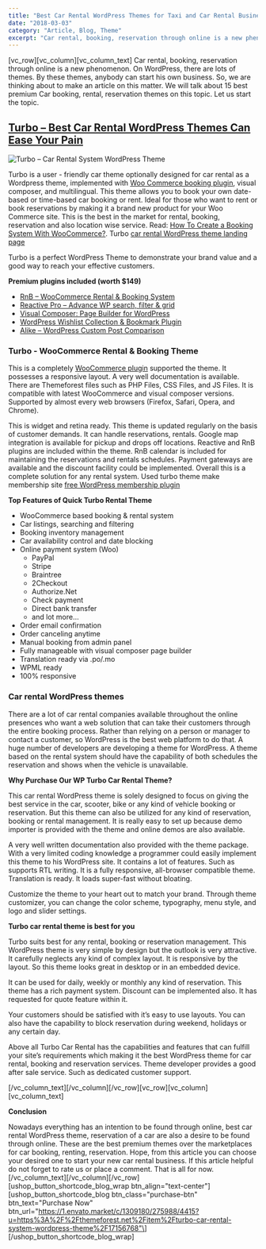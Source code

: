 ```yaml
---
title: "Best Car Rental WordPress Themes for Taxi and Car Rental Business"
date: "2018-03-03"
category: "Article, Blog, Theme"
excerpt: "Car rental, booking, reservation through online is a new phenomenon. On WordPress, there are lots of themes. By these themes, anybody can start his own business. So, we are thinking about to make an article on this matter. We will talk about 15 best premium Car booking, rental, reservation themes on this topic. Let us"
---
```


\[vc_row\]\[vc_column\]\[vc_column_text\] Car rental, booking, reservation through online is a new phenomenon. On WordPress, there are lots of themes. By these themes, anybody can start his own business. So, we are thinking about to make an article on this matter. We will talk about 15 best premium Car booking, rental, reservation themes on this topic. Let us start the topic.

## [Turbo – Best Car Rental WordPress Themes Can Ease Your Pain](https://1.envato.market/c/1309180/275988/4415?u=https%3A%2F%2Fthemeforest.net%2Fitem%2Fturbo-car-rental-system-wordpress-theme%2F17156768)

![Turbo – Car Rental System WordPress Theme](/assets/blog/images/turbo-banner.png)

Turbo is a user - friendly car theme optionally designed for car rental as a Wordpress theme, implemented with [Woo Commerce booking plugin](https://redq.io/blog/woocommerce-booking-plugin/), visual composer, and multilingual. This theme allows you to book your own date-based or time-based car booking or rent. Ideal for those who want to rent or book reservations by making it a brand new product for your Woo Commerce site. This is the best in the market for rental, booking, reservation and also location wise service. Read: [How To Create a Booking System With WooCommerce?](https://redq.io/blog/create-woocommerce-booking-system/). Turbo [car rental WordPress theme landing page](https://themeforest.net/item/turbo-car-rental-html-template/15939858?s_rank=9)

Turbo is a perfect WordPress Theme to demonstrate your brand value and a good way to reach your effective customers.

**Premium plugins included (worth \$149)**

- [RnB – WooCommerce Rental & Booking System](https://codecanyon.net/item/rnb-woocommerce-rental-booking-system/14835145)
- [Reactive Pro – Advance WP search, filter & grid](https://codecanyon.net/item/reactive-pro-advance-wp-search-filter-grid/17425763)
- [Visual Composer: Page Builder for WordPress](https://codecanyon.net/item/visual-composer-page-builder-for-wordpress/242431)
- [WordPress Wishlist Collection & Bookmark Plugin](https://codecanyon.net/item/woocommerce-wishlist-amp-collection/19241379)
- [Alike – WordPress Custom Post Comparison](https://codecanyon.net/item/alike-any-post-comparison-wordpress/15538788)

### **Turbo - WooCommerce Rental & Booking Theme**

This is a completely [WooCommerce plugin](https://wordpress.org/plugins/woocommerce/) supported the theme. It possesses a responsive layout. A very well documentation is available. There are Themeforest files such as PHP Files, CSS Files, and JS Files. It is compatible with latest WooCommerce and visual composer versions. Supported by almost every web browsers (Firefox, Safari, Opera, and Chrome).

This is widget and retina ready. This theme is updated regularly on the basis of customer demands. It can handle reservations, rentals. Google map integration is available for pickup and drops off locations. Reactive and RnB plugins are included within the theme. RnB calendar is included for maintaining the reservations and rentals schedules. Payment gateways are available and the discount facility could be implemented. Overall this is a complete solution for any rental system. Used turbo theme make membership site [free WordPress membership plugin](https://redq.io/blog/userplace-free-wordpress-membership-plugin/)

**Top Features of Quick Turbo Rental Theme**

- WooCommerce based booking & rental system
- Car listings, searching and filtering
- Booking inventory management
- Car availability control and date blocking
- Online payment system (Woo)
  - PayPal
  - Stripe
  - Braintree
  - 2Checkout
  - Authorize.Net
  - Check payment
  - Direct bank transfer
  - and lot more…
- Order email confirmation
- Order canceling anytime
- Manual booking from admin panel
- Fully manageable with visual composer page builder
- Translation ready via .po/.mo
- WPML ready
- 100% responsive

### **Car rental WordPress themes**

There are a lot of car rental companies available throughout the online presences who want a web solution that can take their customers through the entire booking process. Rather than relying on a person or manager to contact a customer, so WordPress is the best web platform to do that. A huge number of developers are developing a theme for WordPress. A theme based on the rental system should have the capability of both schedules the reservation and shows when the vehicle is unavailable.

**Why Purchase Our WP Turbo Car Rental Theme?**

This car rental WordPress theme is solely designed to focus on giving the best service in the car, scooter, bike or any kind of vehicle booking or reservation. But this theme can also be utilized for any kind of reservation, booking or rental management. It is really easy to set up because demo importer is provided with the theme and online demos are also available.

A very well written documentation also provided with the theme package. With a very limited coding knowledge a programmer could easily implement this theme to his WordPress site. It contains a lot of features. Such as supports RTL writing. It is a fully responsive, all-browser compatible theme. Translation is ready. It loads super-fast without bloating.

Customize the theme to your heart out to match your brand. Through theme customizer, you can change the color scheme, typography, menu style, and logo and slider settings.

**Turbo car rental theme is best for you**

Turbo suits best for any rental, booking or reservation management. This WordPress theme is very simple by design but the outlook is very attractive. It carefully neglects any kind of complex layout. It is responsive by the layout. So this theme looks great in desktop or in an embedded device.

It can be used for daily, weekly or monthly any kind of reservation. This theme has a rich payment system. Discount can be implemented also. It has requested for quote feature within it.

Your customers should be satisfied with it’s easy to use layouts. You can also have the capability to block reservation during weekend, holidays or any certain day.

Above all Turbo Car Rental has the capabilities and features that can fulfill your site’s requirements which making it the best WordPress theme for car rental, booking and reservation services. Theme developer provides a good after sale service. Such as dedicated customer support.

\[/vc_column_text\]\[/vc_column\]\[/vc_row\]\[vc_row\]\[vc_column\]\[vc_column_text\]

**Conclusion**

Nowadays everything has an intention to be found through online, best car rental WordPress theme, reservation of a car are also a desire to be found through online. These are the best premium themes over the marketplaces for car booking, renting, reservation. Hope, from this article you can choose your desired one to start your new car rental business. If this article helpful do not forget to rate us or place a comment. That is all for now.\[/vc_column_text\]\[/vc_column\]\[/vc_row\]\[ushop_button_shortcode_blog_wrap btn_align="text-center"\] \[ushop_button_shortcode_blog btn_class="purchase-btn" btn_text="Purchase Now" btn_url="https://1.envato.market/c/1309180/275988/4415?u=https%3A%2F%2Fthemeforest.net%2Fitem%2Fturbo-car-rental-system-wordpress-theme%2F17156768"\] \[/ushop_button_shortcode_blog_wrap\]
